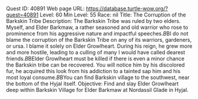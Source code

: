 Quest ID: 40891
Web page URL: https://database.turtle-wow.org/?quest=40891
Level: 60
Min Level: 55
Race: nil
Title: The Corruption of the Barkskin Tribe
Description: The Barkskin Tribe was ruled by two elders. Myself, and Elder Barkmaw, a rather seasoned and old warrior who rose to prominence from his aggressive nature and impactful speeches.$B$BI do not blame the corruption of the Barkskin Tribe on any of its warriors, gardeners, or ursa. I blame it solely on Elder Growlheart. During his reign, he grew more and more hostile, leading to a culling of many I would have called dearest friends.$B$BElder Growlheart must be killed if there is even a minor chance the Barkskin tribe can be recovered. You will notice him by his discolored fur, he acquired this look from his addiction to a tainted sap him and his most loyal consume.$B$BYou can find Barkskin village to the southwest, near the bottom of the Hyjal itself.
Objective: Find and slay Elder Growlheart deep within Barkskin Village for Elder Barkmaw at Nordassil Glade in Hyjal.
